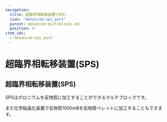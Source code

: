 ```yaml
---
navigation:
  title: 超臨界相転移装置(SPS)
  icon: "mekanism:sps_port"
  parent: mekanism:multiblocks.md
  position: 4
item_ids:
  - mekanism:sps_port
---
```


# 超臨界相転移装置(SPS)
## 超臨界相転移装置(SPS)
<Column alignItems="center">
<GameScene interactive={true} zoom="2">
  <ImportStructure src="../assets/machines/sps.snbt" />
</GameScene>
</Column>
<Row>
<RecipeFor id="mekanism:sps_port"/>
<RecipeFor id="mekanism:sps_casing"/>
</Row>
<Row>
<RecipeFor id="mekanism:supercharged_coil"/>
<RecipeFor id="mekanismgenerators:reactor_glass"/>
</Row>

SPSはポロニウムを反物質に加工することができるマルチブロックです。

また化学結晶化装置で反物質1000mBを反物質ペレットに加工することもできます。